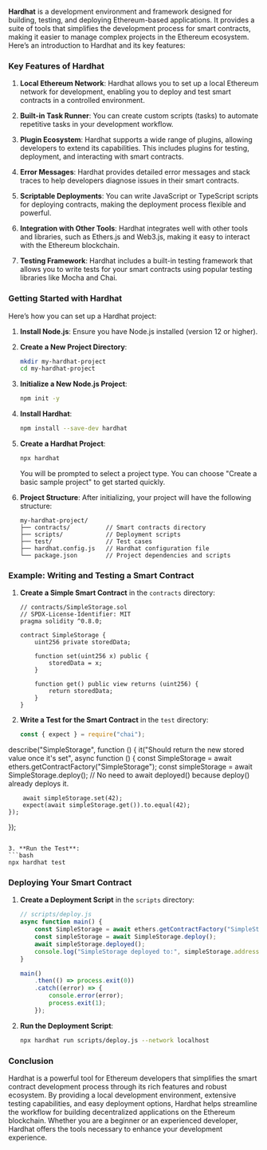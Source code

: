 **Hardhat** is a development environment and framework designed for building, testing, and deploying Ethereum-based applications. It provides a suite of tools that simplifies the development process for smart contracts, making it easier to manage complex projects in the Ethereum ecosystem. Here’s an introduction to Hardhat and its key features:

### Key Features of Hardhat

1. **Local Ethereum Network**: Hardhat allows you to set up a local Ethereum network for development, enabling you to deploy and test smart contracts in a controlled environment.

2. **Built-in Task Runner**: You can create custom scripts (tasks) to automate repetitive tasks in your development workflow.

3. **Plugin Ecosystem**: Hardhat supports a wide range of plugins, allowing developers to extend its capabilities. This includes plugins for testing, deployment, and interacting with smart contracts.

4. **Error Messages**: Hardhat provides detailed error messages and stack traces to help developers diagnose issues in their smart contracts.

5. **Scriptable Deployments**: You can write JavaScript or TypeScript scripts for deploying contracts, making the deployment process flexible and powerful.

6. **Integration with Other Tools**: Hardhat integrates well with other tools and libraries, such as Ethers.js and Web3.js, making it easy to interact with the Ethereum blockchain.

7. **Testing Framework**: Hardhat includes a built-in testing framework that allows you to write tests for your smart contracts using popular testing libraries like Mocha and Chai.

### Getting Started with Hardhat

Here’s how you can set up a Hardhat project:

1. **Install Node.js**: Ensure you have Node.js installed (version 12 or higher).

2. **Create a New Project Directory**:
   ```bash
   mkdir my-hardhat-project
   cd my-hardhat-project
   ```

3. **Initialize a New Node.js Project**:
   ```bash
   npm init -y
   ```

4. **Install Hardhat**:
   ```bash
   npm install --save-dev hardhat
   ```

5. **Create a Hardhat Project**:
   ```bash
   npx hardhat
   ```
   You will be prompted to select a project type. You can choose "Create a basic sample project" to get started quickly.

6. **Project Structure**: After initializing, your project will have the following structure:
   ```
   my-hardhat-project/
   ├── contracts/          // Smart contracts directory
   ├── scripts/            // Deployment scripts
   ├── test/               // Test cases
   ├── hardhat.config.js   // Hardhat configuration file
   └── package.json        // Project dependencies and scripts
   ```

### Example: Writing and Testing a Smart Contract

1. **Create a Simple Smart Contract** in the `contracts` directory:
   ```solidity
   // contracts/SimpleStorage.sol
   // SPDX-License-Identifier: MIT
   pragma solidity ^0.8.0;

   contract SimpleStorage {
       uint256 private storedData;

       function set(uint256 x) public {
           storedData = x;
       }

       function get() public view returns (uint256) {
           return storedData;
       }
   }
   ```

2. **Write a Test for the Smart Contract** in the `test` directory:
   ```javascript
   const { expect } = require("chai");

describe("SimpleStorage", function () {
    it("Should return the new stored value once it's set", async function () {
        const SimpleStorage = await ethers.getContractFactory("SimpleStorage");
        const simpleStorage = await SimpleStorage.deploy();
        // No need to await deployed() because deploy() already deploys it.

        await simpleStorage.set(42);
        expect(await simpleStorage.get()).to.equal(42);
    });
});

   ```

3. **Run the Test**:
   ```bash
   npx hardhat test
   ```

### Deploying Your Smart Contract

1. **Create a Deployment Script** in the `scripts` directory:
   ```javascript
   // scripts/deploy.js
   async function main() {
       const SimpleStorage = await ethers.getContractFactory("SimpleStorage");
       const simpleStorage = await SimpleStorage.deploy();
       await simpleStorage.deployed();
       console.log("SimpleStorage deployed to:", simpleStorage.address);
   }

   main()
       .then(() => process.exit(0))
       .catch((error) => {
           console.error(error);
           process.exit(1);
       });
   ```

2. **Run the Deployment Script**:
   ```bash
   npx hardhat run scripts/deploy.js --network localhost
   ```

### Conclusion

Hardhat is a powerful tool for Ethereum developers that simplifies the smart contract development process through its rich features and robust ecosystem. By providing a local development environment, extensive testing capabilities, and easy deployment options, Hardhat helps streamline the workflow for building decentralized applications on the Ethereum blockchain. Whether you are a beginner or an experienced developer, Hardhat offers the tools necessary to enhance your development experience.
